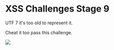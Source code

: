 # **XSS Challenges Stage 9**

UTF 7 it's too old to represent it.

Cheat it too pass this challenge.

![](https://i.imgur.com/QJI5Vfn.png)







